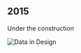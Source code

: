 ## 2015

Under the construction

![Data in Design](https://namjulee.github.io/njs-lab-public/project/2015-ngu-development/2015-ngu-development.jpg)